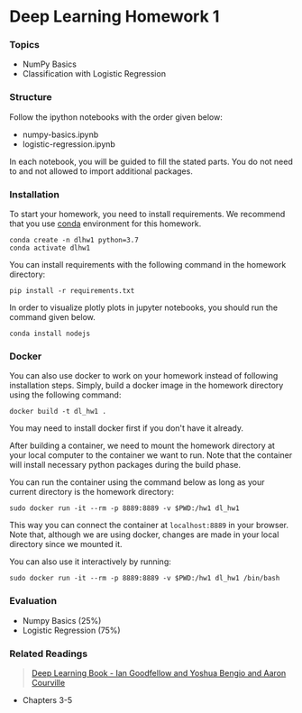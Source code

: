 # Deep Learning Homework 1

### Topics

- NumPy Basics
- Classification with Logistic Regression

### Structure

Follow the ipython notebooks with the order given below:

- numpy-basics.ipynb
- logistic-regression.ipynb
  
In each notebook, you will be guided to fill the stated parts. You do not need to and not allowed to import additional packages.

### Installation

To start your homework, you need to install requirements. We recommend that you use [conda](https://docs.conda.io/projects/conda/en/latest/user-guide/install/index.html) environment for this homework.

```
conda create -n dlhw1 python=3.7
conda activate dlhw1
```

You can install requirements with the following command in the homework directory:

```
pip install -r requirements.txt
```

In order to visualize plotly plots in jupyter notebooks, you should run the command given below.

```
conda install nodejs
```

### Docker

You can also use docker to work on your homework instead of following installation steps. Simply, build a docker image in the homework directory using the following command:

```
docker build -t dl_hw1 .
```

You may need to install docker first if you don't have it already.

After building a container, we need to mount the homework directory at your local computer to the container we want to run. Note that the container will install necessary python packages during the build phase.

You can run the container using the command below as long as your current directory is the homework directory:

```
sudo docker run -it --rm -p 8889:8889 -v $PWD:/hw1 dl_hw1
```

This way you can connect the container at ```localhost:8889``` in your browser. Note that, although we are using docker, changes are made in your local directory since we mounted it.

You can also use it interactively by running:

```
sudo docker run -it --rm -p 8889:8889 -v $PWD:/hw1 dl_hw1 /bin/bash
```


### Evaluation

- Numpy Basics (25%)
- Logistic Regression (75%)

### Related Readings

> [Deep Learning Book - Ian Goodfellow and Yoshua Bengio and Aaron Courville](https://www.deeplearningbook.org/)

- Chapters 3-5

